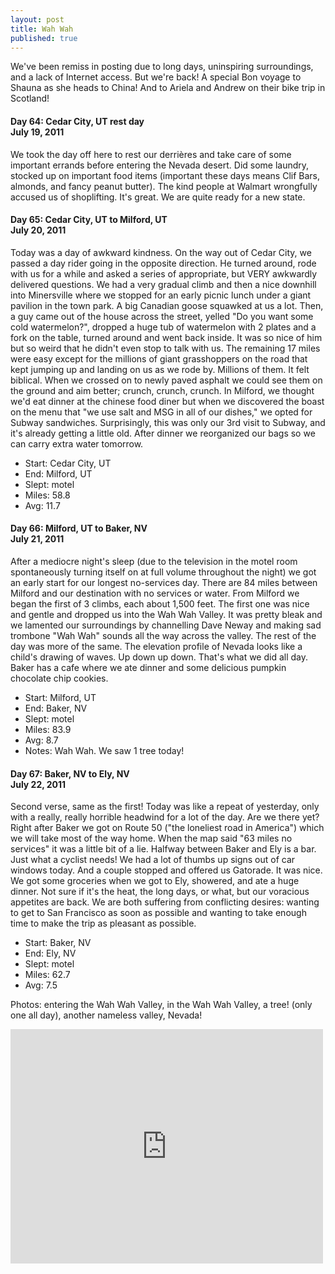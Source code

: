 ```yaml
---
layout: post
title: Wah Wah
published: true
---
```

We've been remiss in posting due to long days, uninspiring surroundings, and a
lack of Internet access. But we're back! A special Bon voyage to Shauna as she
heads to China! And to Ariela and Andrew on their bike trip in Scotland!

#### Day 64: Cedar City, UT rest day<br/>July 19, 2011

We took the day off here to rest our derrières and take care of some important
errands before entering the Nevada desert. Did some laundry, stocked up on
important food items (important these days means Clif Bars, almonds, and fancy
peanut butter).  The kind people at Walmart wrongfully accused us of
shoplifting. It's great. We are quite ready for a new state.

#### Day 65: Cedar City, UT to Milford, UT<br/>July 20, 2011

Today was a day of awkward kindness. On the way out of Cedar City, we passed a
day rider going in the opposite direction. He turned around, rode with us for a
while and asked a series of appropriate, but VERY awkwardly delivered
questions.  We had a very gradual climb and then a nice downhill into
Minersville where we stopped for an early picnic lunch under a giant pavilion
in the town park. A big Canadian goose squawked at us a lot. Then, a guy came
out of the house across the street, yelled "Do you want some cold watermelon?",
dropped a huge tub of watermelon with 2 plates and a fork on the table, turned
around and went back inside. It was so nice of him but so weird that he didn't
even stop to talk with us.  The remaining 17 miles were easy except for the
millions of giant grasshoppers on the road that kept jumping up and landing on
us as we rode by. Millions of them. It felt biblical. When we crossed on to
newly paved asphalt we could see them on the ground and aim better; crunch,
crunch, crunch.  In Milford, we thought we'd eat dinner at the chinese food
diner but when we discovered the boast on the menu that "we use salt and MSG in
all of our dishes," we opted for Subway sandwiches. Surprisingly, this was only
our 3rd visit to Subway, and it's already getting a little old. After dinner we
reorganized our bags so we can carry extra water tomorrow.

* Start: Cedar City, UT
* End: Milford, UT
* Slept: motel
* Miles: 58.8
* Avg: 11.7


#### Day 66: Milford, UT to Baker, NV<br/>July 21, 2011

After a mediocre night's sleep (due to the television in the motel room
spontaneously turning itself on at full volume throughout the night) we got an
early start for our longest no-services day. There are 84 miles between Milford
and our destination with no services or water.  From Milford we began the first
of 3 climbs, each about 1,500 feet. The first one was nice and gentle and
dropped us into the Wah Wah Valley. It was pretty bleak and we lamented our
surroundings by channelling Dave Neway and making sad trombone "Wah Wah" sounds
all the way across the valley.  The rest of the day was more of the same. The
elevation profile of Nevada looks like a child's drawing of waves. Up down up
down. That's what we did all day. Baker has a cafe where we ate dinner and some
delicious pumpkin chocolate chip cookies.

* Start: Milford, UT
* End: Baker, NV
* Slept: motel
* Miles: 83.9
* Avg: 8.7
* Notes: Wah Wah. We saw 1 tree today!


#### Day 67: Baker, NV to Ely, NV<br/>July 22, 2011

Second verse, same as the first! Today was like a repeat of yesterday, only
with a really, really horrible headwind for a lot of the day. Are we there yet?
Right after Baker we got on Route 50 ("the loneliest road in America") which we
will take most of the way home. When the map said "63 miles no services" it was
a little bit of a lie. Halfway between Baker and Ely is a bar. Just what a
cyclist needs! We had a lot of thumbs up signs out of car windows today. And a
couple stopped and offered us Gatorade. It was nice.  We got some groceries
when we got to Ely, showered, and ate a huge dinner. Not sure if it's the heat,
the long days, or what, but our voracious appetites are back. We are both
suffering from conflicting desires: wanting to get to San Francisco as soon as
possible and wanting to take enough time to make the trip as pleasant as
possible.

* Start: Baker, NV
* End: Ely, NV
* Slept: motel
* Miles: 62.7
* Avg: 7.5

Photos: entering the Wah Wah Valley, in the Wah Wah Valley, a tree! (only one all day), another nameless valley, Nevada!

<iframe src="https://www.flickr.com/photos/123683527@N06/13921848581/in/set-72157644113831692/player/" width="500" height="375" frameborder="0" allowfullscreen webkitallowfullscreen mozallowfullscreen oallowfullscreen msallowfullscreen></iframe>
